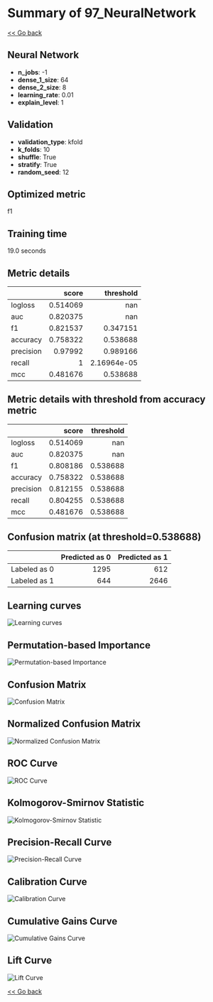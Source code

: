 # Summary of 97_NeuralNetwork

[<< Go back](../README.md)


## Neural Network
- **n_jobs**: -1
- **dense_1_size**: 64
- **dense_2_size**: 8
- **learning_rate**: 0.01
- **explain_level**: 1

## Validation
 - **validation_type**: kfold
 - **k_folds**: 10
 - **shuffle**: True
 - **stratify**: True
 - **random_seed**: 12

## Optimized metric
f1

## Training time

19.0 seconds

## Metric details
|           |    score |     threshold |
|:----------|---------:|--------------:|
| logloss   | 0.514069 | nan           |
| auc       | 0.820375 | nan           |
| f1        | 0.821537 |   0.347151    |
| accuracy  | 0.758322 |   0.538688    |
| precision | 0.97992  |   0.989166    |
| recall    | 1        |   2.16964e-05 |
| mcc       | 0.481676 |   0.538688    |


## Metric details with threshold from accuracy metric
|           |    score |   threshold |
|:----------|---------:|------------:|
| logloss   | 0.514069 |  nan        |
| auc       | 0.820375 |  nan        |
| f1        | 0.808186 |    0.538688 |
| accuracy  | 0.758322 |    0.538688 |
| precision | 0.812155 |    0.538688 |
| recall    | 0.804255 |    0.538688 |
| mcc       | 0.481676 |    0.538688 |


## Confusion matrix (at threshold=0.538688)
|              |   Predicted as 0 |   Predicted as 1 |
|:-------------|-----------------:|-----------------:|
| Labeled as 0 |             1295 |              612 |
| Labeled as 1 |              644 |             2646 |

## Learning curves
![Learning curves](learning_curves.png)

## Permutation-based Importance
![Permutation-based Importance](permutation_importance.png)
## Confusion Matrix

![Confusion Matrix](confusion_matrix.png)


## Normalized Confusion Matrix

![Normalized Confusion Matrix](confusion_matrix_normalized.png)


## ROC Curve

![ROC Curve](roc_curve.png)


## Kolmogorov-Smirnov Statistic

![Kolmogorov-Smirnov Statistic](ks_statistic.png)


## Precision-Recall Curve

![Precision-Recall Curve](precision_recall_curve.png)


## Calibration Curve

![Calibration Curve](calibration_curve_curve.png)


## Cumulative Gains Curve

![Cumulative Gains Curve](cumulative_gains_curve.png)


## Lift Curve

![Lift Curve](lift_curve.png)



[<< Go back](../README.md)
